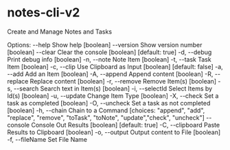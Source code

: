 # notes-cli-v2
Create and Manage Notes and Tasks

Options:
      --help       Show help                                           [boolean]
      --version    Show version number                                 [boolean]
      --clear      Clear the console                   [boolean] [default: true]
  -d, --debug      Print debug info                                    [boolean]
  -n, --note       Note Item                                           [boolean]
  -t, --task       Task Item                                           [boolean]
  -c, --clip       Use Clipboard as Input             [boolean] [default: false]
  -a, --add        Add an Item                                         [boolean]
  -A, --append     Append content                                      [boolean]
  -R, --replace    Replace content                                     [boolean]
  -r, --remove     Remove Item(s)                                      [boolean]
  -s, --search     Search text in Item(s)                              [boolean]
  -i, --selectId   Select Items by Id(s)                               [boolean]
  -u, --update     Change Item Type                                    [boolean]
  -X, --check      Set a task as completed                             [boolean]
  -O, --uncheck    Set a task as not completed                         [boolean]
  -h, --chain      Chain to a Command
   [choices: "append", "add", "replace", "remove", "toTask", "toNote", "update","check", "uncheck"]
      --console    Console Out Results                 [boolean] [default: true]
  -C, --clipboard  Paste Results to Clipboard                          [boolean]
  -o, --output     Output content to File                              [boolean]
  -f, --fileName   Set File Name
